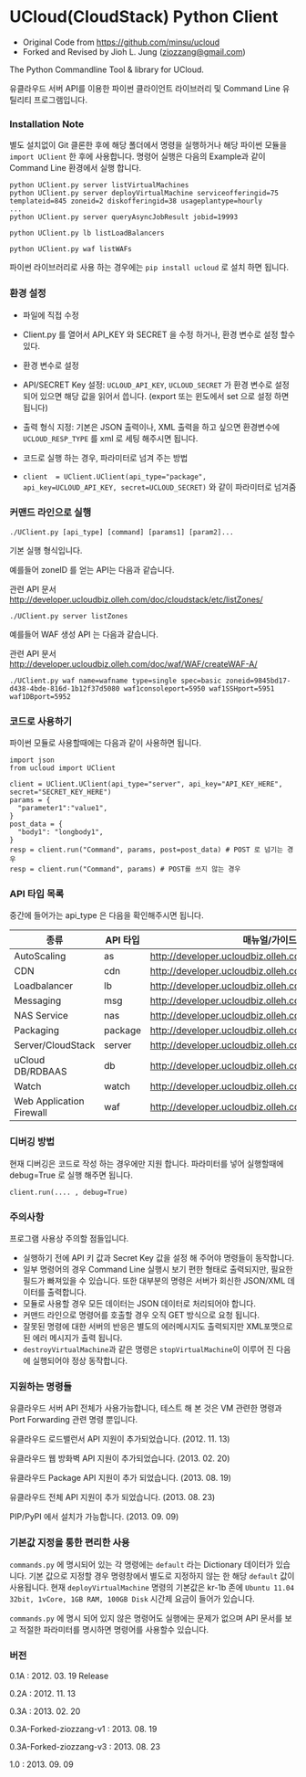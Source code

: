 UCloud(CloudStack) Python Client
===

* Original Code from https://github.com/minsu/ucloud
* Forked and Revised by Jioh L. Jung (ziozzang@gmail.com)

The Python Commandline Tool & library for UCloud.

유클라우드 서버 API를 이용한 파이썬 클라이언트 라이브러리 및 Command Line 유틸리티 프로그램입니다.


### Installation Note

별도 설치없이 Git 클론한 후에 해당 폴더에서 명령을 실행하거나 해당 파이썬 모듈을 `import UClient` 한 후에 사용합니다. 명령어 실행은 다음의 Example과 같이 Command Line 환경에서 실행 합니다.

    python UClient.py server listVirtualMachines
    python UClient.py server deployVirtualMachine serviceofferingid=75 templateid=845 zoneid=2 diskofferingid=38 usageplantype=hourly
    ...
    python UClient.py server queryAsyncJobResult jobid=19993

    python UClient.py lb listLoadBalancers

    python UClient.py waf listWAFs
    

파이썬 라이브러리로 사용 하는 경우에는 ```pip install ucloud``` 로 설치 하면 됩니다.

### 환경 설정

* 파일에 직접 수정
 * Client.py 를 열어서 API_KEY 와 SECRET 을 수정 하거나, 환경 변수로 설정 할수 있다.

* 환경 변수로 설정
 * API/SECRET Key 설정: ```UCLOUD_API_KEY```, ```UCLOUD_SECRET``` 가 환경 변수로 설정 되어 있으면 해당 값을 읽어서 씁니다. (export 또는 윈도에서 set 으로 설정 하면 됩니다)
 * 출력 형식 지정: 기본은 JSON 출력이나, XML 출력을 하고 싶으면 환경변수에 ```UCLOUD_RESP_TYPE``` 를 xml 로 세팅 해주시면 됩니다.

* 코드로 실행 하는 경우, 파라미터로 넘겨 주는 방법
 * ``` client  = UClient.UClient(api_type="package", api_key=UCLOUD_API_KEY, secret=UCLOUD_SECRET) ``` 와 같이 파라미터로 넘겨줌



### 커맨드 라인으로 실행

```
./UClient.py [api_type] [command] [params1] [param2]...
```
기본 실행 형식입니다.

 

예를들어 zoneID 를 얻는 API는 다음과 같습니다.

관련 API 문서 http://developer.ucloudbiz.olleh.com/doc/cloudstack/etc/listZones/
```
./UClient.py server listZones
``` 

 

예를들어 WAF 생성 API 는 다음과 같습니다.

관련 API 문서 http://developer.ucloudbiz.olleh.com/doc/waf/WAF/createWAF-A/
```
./UClient.py waf name=wafname type=single spec=basic zoneid=9845bd17-d438-4bde-816d-1b12f37d5080 waf1consoleport=5950 waf1SSHport=5951 waf1DBport=5952
```

### 코드로 사용하기

파이썬 모듈로 사용할때에는 다음과 같이 사용하면 됩니다.

```
import json
from ucloud import UClient

client = UClient.UClient(api_type="server", api_key="API_KEY_HERE", secret="SECRET_KEY_HERE")
params = {
  "parameter1":"value1",
}
post_data = {
  "body1": "longbody1",
}
resp = client.run("Command", params, post=post_data) # POST 로 넘기는 경우
resp = client.run("Command", params) # POST를 쓰지 않는 경우
```


### API 타입 목록
중간에 들어가는 api_type 은 다음을 확인해주시면 됩니다.

종류 | API 타입 | 매뉴얼/가이드 | API 주소
--- | --- | --- | ---
AutoScaling	| as | http://developer.ucloudbiz.olleh.com/doc/autoscaling/ | https://api.ucloudbiz.olleh.com/autoscaling/v1/client/api
CDN | cdn | http://developer.ucloudbiz.olleh.com/doc/CDN/ | https://api.ucloudbiz.olleh.com/cdn/v1/client/api
Loadbalancer | lb | http://developer.ucloudbiz.olleh.com/doc/loadbalancer/ | https://api.ucloudbiz.olleh.com/loadbalancer/v1/client/api
Messaging | msg | http://developer.ucloudbiz.olleh.com/doc/messaging/ | https://api.ucloudbiz.olleh.com/messaging/v1/client/api
NAS Service | nas | http://developer.ucloudbiz.olleh.com/doc/nas/ | https://api.ucloudbiz.olleh.com/nas/v1/client/api
Packaging | package | http://developer.ucloudbiz.olleh.com/doc/packaging/ | https://api.ucloudbiz.olleh.com/packaging/v1/client/api
Server/CloudStack | server | http://developer.ucloudbiz.olleh.com/doc/cloudstack/ | https://api.ucloudbiz.olleh.com/server/v1/client/api
uCloud DB/RDBAAS | db | http://developer.ucloudbiz.olleh.com/doc/DB/ | https://api.ucloudbiz.olleh.com/db/v1/client/api
Watch | watch | http://developer.ucloudbiz.olleh.com/doc/watch/ | https://api.ucloudbiz.olleh.com/watch/v1/client/api
Web Application Firewall | waf | http://developer.ucloudbiz.olleh.com/doc/waf/ | https://api.ucloudbiz.olleh.com/waf/v1/client/api


### 디버깅 방법
현재 디버깅은 코드로 작성 하는 경우에만 지원 합니다. 파라미터를 넣어 실행할때에 debug=True 로 실행 해주면 됩니다.

```
client.run(.... , debug=True)
```

### 주의사항

프로그램 사용상 주의할 점들입니다.

- 실행하기 전에 API 키 값과 Secret Key 값을 설정 해 주어야 명령들이 동작합니다.
- 일부 명령어의 경우 Command Line 실행시 보기 편한 형태로 출력되지만, 필요한 필드가 빠져있을 수 있습니다. 또한 대부분의 명령은 서버가 회신한 JSON/XML 데이터를 출력합니다.
- 모듈로 사용할 경우 모든 데이터는 JSON 데이터로 처리되어야 합니다.
- 커맨드 라인으로 명령어를 호출할 경우 오직 GET 방식으로 요청 됩니다.
- 잘못된 명령에 대한 서버의 반응은 별도의 에러메시지도 출력되지만 XML포맷으로된 에러 메시지가 출력 됩니다.
- `destroyVirtualMachine`과 같은 명령은 `stopVirtualMachine`이 이루어 진 다음에 실행되어야 정상 동작합니다.

### 지원하는 명령들

유클라우드 서버 API 전체가 사용가능합니다, 테스트 해 본 것은 VM 관련한 명령과 Port Forwarding 관련 명령 뿐입니다.

유클라우드 로드밸런서 API 지원이 추가되었습니다. (2012. 11. 13)

유클라우드 웹 방화벽 API 지원이 추가되었습니다. (2013. 02. 20)

유클라우드 Package API 지원이 추가 되었습니다. (2013. 08. 19)

유클라우드 전체 API 지원이 추가 되었습니다. (2013. 08. 23)

PIP/PyPI 에서 설치가 가능합니다. (2013. 09. 09)

### 기본값 지정을 통한 편리한 사용

`commands.py` 에 명시되어 있는 각 명령에는 `default` 라는 Dictionary 데이터가 있습니다. 기본 값으로 지정할 경우 명령창에서 별도로 지정하지 않는 한 해당 `default` 값이 사용됩니다. 현재 `deployVirtualMachine` 명령의 기본값은 kr-1b 존에 `Ubuntu 11.04 32bit, 1vCore, 1GB RAM, 100GB Disk` 시간제 요금이 들어가 있습니다.

`commands.py` 에 명시 되어 있지 않은 명령어도 실행에는 문제가 없으며 API 문서를 보고 적절한 파라미터를 명시하면 명령어를 사용할수 있습니다.


### 버전

0.1A : 2012. 03. 19 Release

0.2A : 2012. 11. 13

0.3A : 2013. 02. 20

0.3A-Forked-ziozzang-v1 : 2013. 08. 19

0.3A-Forked-ziozzang-v3 : 2013. 08. 23

1.0 : 2013. 09. 09
